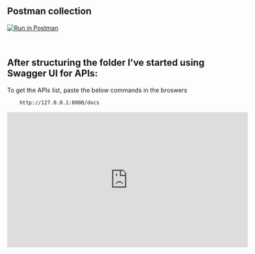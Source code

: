 ## **Postman collection**

[![Run in Postman](https://run.pstmn.io/button.svg)](https://app.getpostman.com/run-collection/14392576-bd2557c6-7619-4ca9-bba2-3203a2ad06f2?action=collection%2Ffork&collection-url=entityId%3D14392576-bd2557c6-7619-4ca9-bba2-3203a2ad06f2%26entityType%3Dcollection%26workspaceId%3Df8c45c65-7cee-40ff-ad69-88d64f704f3d)

</br>

## **After structuring the folder I've started using Swagger UI for APIs:**

To get the APIs list, paste the below commands in the broswers

```sh
    http://127.0.0.1:8000/docs
```

<iframe width="560" height="315" src="https://www.youtube.com/embed/0sOvCWFmrtA" title="YouTube video player" frameborder="0" allow="accelerometer; autoplay; clipboard-write; encrypted-media; gyroscope; picture-in-picture; web-share" allowfullscreen></iframe>